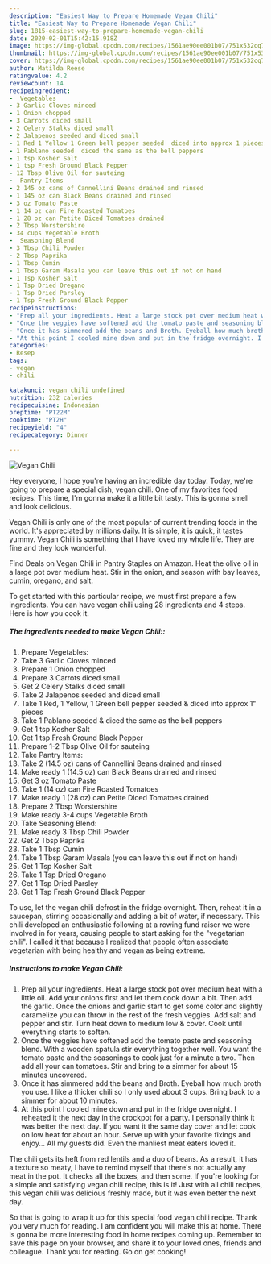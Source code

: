 ```yaml
---
description: "Easiest Way to Prepare Homemade Vegan Chili"
title: "Easiest Way to Prepare Homemade Vegan Chili"
slug: 1815-easiest-way-to-prepare-homemade-vegan-chili
date: 2020-02-01T15:42:15.918Z
image: https://img-global.cpcdn.com/recipes/1561ae90ee001b07/751x532cq70/vegan-chili-recipe-main-photo.jpg
thumbnail: https://img-global.cpcdn.com/recipes/1561ae90ee001b07/751x532cq70/vegan-chili-recipe-main-photo.jpg
cover: https://img-global.cpcdn.com/recipes/1561ae90ee001b07/751x532cq70/vegan-chili-recipe-main-photo.jpg
author: Matilda Reese
ratingvalue: 4.2
reviewcount: 14
recipeingredient:
-  Vegetables
- 3 Garlic Cloves minced
- 1 Onion chopped
- 3 Carrots diced small
- 2 Celery Stalks diced small
- 2 Jalapenos seeded and diced small
- 1 Red 1 Yellow 1 Green bell pepper seeded  diced into approx 1 pieces
- 1 Pablano seeded  diced the same as the bell peppers
- 1 tsp Kosher Salt
- 1 tsp Fresh Ground Black Pepper
- 12 Tbsp Olive Oil for sauteing
-  Pantry Items
- 2 145 oz cans of Cannellini Beans drained and rinsed
- 1 145 oz can Black Beans drained and rinsed
- 3 oz Tomato Paste
- 1 14 oz can Fire Roasted Tomatoes
- 1 28 oz can Petite Diced Tomatoes drained
- 2 Tbsp Worstershire
- 34 cups Vegetable Broth
-  Seasoning Blend
- 3 Tbsp Chili Powder
- 2 Tbsp Paprika
- 1 Tbsp Cumin
- 1 Tbsp Garam Masala you can leave this out if not on hand
- 1 Tsp Kosher Salt
- 1 Tsp Dried Oregano
- 1 Tsp Dried Parsley
- 1 Tsp Fresh Ground Black Pepper
recipeinstructions:
- "Prep all your ingredients. Heat a large stock pot over medium heat with a little oil. Add your onions first and let them cook down a bit. Then add the garlic. Once the onions and garlic start to get some color and slightly caramelize you can throw in the rest of the fresh veggies. Add salt and pepper and stir. Turn heat down to medium low &amp; cover. Cook until everything starts to soften."
- "Once the veggies have softened add the tomato paste and seasoning blend. With a wooden spatula stir everything together well. You want the tomato paste and the seasonings to cook just for a minute a two. Then add all your can tomatoes. Stir and bring to a simmer for about 15 minutes uncovered."
- "Once it has simmered add the beans and Broth. Eyeball how much broth you use. I like a thicker chili so I only used about 3 cups. Bring back to a simmer for about 10 minutes."
- "At this point I cooled mine down and put in the fridge overnight. I reheated it the next day in the crockpot for a party. I personally think it was better the next day. If you want it the same day cover and let cook on low heat for about an hour. Serve up with your favorite fixings and enjoy... All my guests did. Even the manliest meat eaters loved it."
categories:
- Resep
tags:
- vegan
- chili

katakunci: vegan chili undefined
nutrition: 232 calories
recipecuisine: Indonesian
preptime: "PT22M"
cooktime: "PT2H"
recipeyield: "4"
recipecategory: Dinner

---
```



![Vegan Chili](https://img-global.cpcdn.com/recipes/1561ae90ee001b07/751x532cq70/vegan-chili-recipe-main-photo.jpg)

Hey everyone, I hope you're having an incredible day today. Today, we're going to prepare a special dish, vegan chili. One of my favorites food recipes. This time, I'm gonna make it a little bit tasty. This is gonna smell and look delicious.

Vegan Chili is only one of the most popular of current trending foods in the world. It's appreciated by millions daily. It is simple, it is quick, it tastes yummy. Vegan Chili is something that I have loved my whole life. They are fine and they look wonderful.

Find Deals on Vegan Chili in Pantry Staples on Amazon. Heat the olive oil in a large pot over medium heat. Stir in the onion, and season with bay leaves, cumin, oregano, and salt.


To get started with this particular recipe, we must first prepare a few ingredients. You can have vegan chili using 28 ingredients and 4 steps. Here is how you cook it.

##### The ingredients needed to make Vegan Chili::

1. Prepare  Vegetables:
1. Take 3 Garlic Cloves minced
1. Prepare 1 Onion chopped
1. Prepare 3 Carrots diced small
1. Get 2 Celery Stalks diced small
1. Take 2 Jalapenos seeded and diced small
1. Take 1 Red, 1 Yellow, 1 Green bell pepper seeded &amp; diced into approx 1&#34; pieces
1. Take 1 Pablano seeded &amp; diced the same as the bell peppers
1. Get 1 tsp Kosher Salt
1. Get 1 tsp Fresh Ground Black Pepper
1. Prepare 1-2 Tbsp Olive Oil for sauteing
1. Take  Pantry Items:
1. Take 2 (14.5 oz) cans of Cannellini Beans drained and rinsed
1. Make ready 1 (14.5 oz) can Black Beans drained and rinsed
1. Get 3 oz Tomato Paste
1. Take 1 (14 oz) can Fire Roasted Tomatoes
1. Make ready 1 (28 oz) can Petite Diced Tomatoes drained
1. Prepare 2 Tbsp Worstershire
1. Make ready 3-4 cups Vegetable Broth
1. Take  Seasoning Blend:
1. Make ready 3 Tbsp Chili Powder
1. Get 2 Tbsp Paprika
1. Take 1 Tbsp Cumin
1. Take 1 Tbsp Garam Masala (you can leave this out if not on hand)
1. Get 1 Tsp Kosher Salt
1. Take 1 Tsp Dried Oregano
1. Get 1 Tsp Dried Parsley
1. Get 1 Tsp Fresh Ground Black Pepper


To use, let the vegan chili defrost in the fridge overnight. Then, reheat it in a saucepan, stirring occasionally and adding a bit of water, if necessary. This chili developed an enthusiastic following at a rowing fund raiser we were involved in for years, causing people to start asking for the &#34;vegetarian chili&#34;. I called it that because I realized that people often associate vegetarian with being healthy and vegan as being extreme. 

##### Instructions to make Vegan Chili:

1. Prep all your ingredients. Heat a large stock pot over medium heat with a little oil. Add your onions first and let them cook down a bit. Then add the garlic. Once the onions and garlic start to get some color and slightly caramelize you can throw in the rest of the fresh veggies. Add salt and pepper and stir. Turn heat down to medium low &amp; cover. Cook until everything starts to soften.
1. Once the veggies have softened add the tomato paste and seasoning blend. With a wooden spatula stir everything together well. You want the tomato paste and the seasonings to cook just for a minute a two. Then add all your can tomatoes. Stir and bring to a simmer for about 15 minutes uncovered.
1. Once it has simmered add the beans and Broth. Eyeball how much broth you use. I like a thicker chili so I only used about 3 cups. Bring back to a simmer for about 10 minutes.
1. At this point I cooled mine down and put in the fridge overnight. I reheated it the next day in the crockpot for a party. I personally think it was better the next day. If you want it the same day cover and let cook on low heat for about an hour. Serve up with your favorite fixings and enjoy... All my guests did. Even the manliest meat eaters loved it.


The chili gets its heft from red lentils and a duo of beans. As a result, it has a texture so meaty, I have to remind myself that there&#39;s not actually any meat in the pot. It checks all the boxes, and then some. If you&#39;re looking for a simple and satisfying vegan chili recipe, this is it! Just with all chili recipes, this vegan chili was delicious freshly made, but it was even better the next day. 

So that is going to wrap it up for this special food vegan chili recipe. Thank you very much for reading. I am confident you will make this at home. There is gonna be more interesting food in home recipes coming up. Remember to save this page on your browser, and share it to your loved ones, friends and colleague. Thank you for reading. Go on get cooking!
